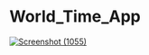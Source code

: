 # World_Time_App
 
[
![Screenshot (1055)](https://user-images.githubusercontent.com/83572390/177718639-8e59272f-47db-4964-9417-e2694c883955.png)
](url)
